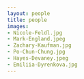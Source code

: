 ```yaml
---
layout: people
title: people
images:
- Nicole-Feldl.jpg
- Mark-England.jpeg
- Zachary-Kaufman.jpg
- Po-Chun-Chung.jpg
- Hayes-Devaney.jpeg
- Emiliia-Dyrenkova.jpg
---
```


